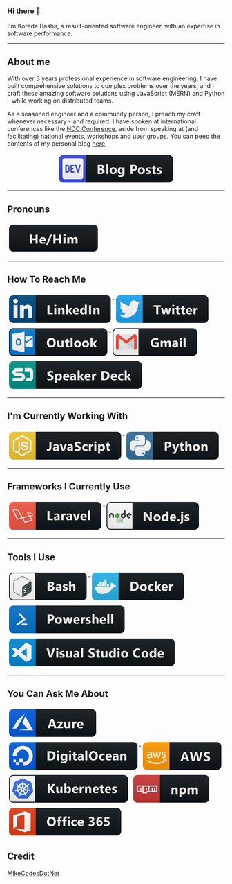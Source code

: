 ### Hi there 👋

<!--
**bashirk/bashirk** is a ✨ _special_ ✨ repository because its `README.md` (this file) appears on your GitHub profile. -->

I'm Korede Bashir, a result-oriented software engineer, with an expertise in software performance.

---
## About me
With over 3 years professional experience in software engineering, I have built comprehensive solutions to complex problems over the years, and I craft these amazing software solutions using JavaScript (MERN) and Python - while working on distributed teams.

As a seasoned engineer and a community person, I preach my craft whenever necessary - and required. I have spoken at international conferences like the [NDC Conference](ndcconferences.com), aside from speaking at (and facilitating) national events, workshops and user groups. You can peep the contents of my personal blog [here](https://bashirk.netlify.app).

<p align="center">
  <a href="https://dev.to/bashirk">
    <img src="https://github.com/bashirk/bashirk/blob/master/svg/blogs/devto.svg" alt="DEV" style="vertical-align:top; margin:4px">
  </a>  
</p>

---
## Pronouns 
<p align="left">
  <a href="#">
    <img src="https://github.com/bashirk/bashirk/blob/master/svg/pronouns/hehim.svg" alt="he / him" style="vertical-align:top; margin:6px 4px">
  </a> 
</p>

---
## How To Reach Me 
<p align="left">
  <a href="https://linkedin.com/in/bashir-korede">
    <img src="https://github.com/bashirk/bashirk/blob/master/svg/social/linkedin.svg" alt="linkedin" style="vertical-align:top; margin:6px 4px">
  </a>   
  
  <a href="https://twitter.com/_bashirk">
    <img src="https://github.com/bashirk/bashirk/blob/master/svg/social/twitter.svg" alt="twitter" style="vertical-align:top; margin:6px 4px">
  </a>

  <a href="mailto:koredebashir@studentpartner.com">
    <img src="https://github.com/bashirk/bashirk/blob/master/svg/social/outlook.svg" alt="outlook" style="vertical-align:top; margin:6px 4px">
  </a>  
  
  <a href="mailto:bashirkorede@gmail.com">
    <img src="https://github.com/bashirk/bashirk/blob/master/svg/social/gmail.svg" alt="gmail" style="vertical-align:top; margin:6px 4px">
  </a>
  
  <a href="https://speakerdeck.com/bashirk">
    <img src="https://github.com/bashirk/bashirk/blob/master/svg/social/speakerdeck.svg" alt="speakerdeck" style="vertical-align:top; margin:6px 4px">
  </a>
</p>

---
## I'm Currently Working With
 <p align="left">
  
  <a href="#">
    <img src="https://github.com/bashirk/bashirk/blob/master/svg/dev/languages/js.svg" alt="js" style="vertical-align:top; margin:6px 4px">
  </a> 
  
  <a href="#">
    <img src="https://github.com/bashirk/bashirk/blob/master/svg/dev/languages/python.svg" alt="python" style="vertical-align:top; margin:6px 4px">
  </a> 
  
 </p>

---
## Frameworks I Currently Use
<p align="left">
  <a href="https://laravel.com">
    <img src="https://github.com/bashirk/bashirk/blob/master/svg/dev/frameworks/laravel.svg" alt="laravel" style="vertical-align:top; margin:6px 4px">
  </a>
  
  <a href="https://nodejs.org">
    <img src="https://github.com/bashirk/bashirk/blob/master/svg/dev/frameworks/nodejs.svg" alt="nodejs" style="vertical-align:top; margin:6px 4px">
  </a>  
  
 </p>
 
---
## Tools I Use
<p align="left">
  <a href="https://git-scm.com/">
    <img src="https://github.com/bashirk/bashirk/blob/master/svg/dev/tools/bash.svg" alt="bash" style="vertical-align:top; margin:6px 4px">
  </a> 
  
  <a href="https://docker.com">
    <img src="https://github.com/bashirk/bashirk/blob/master/svg/dev/tools/docker.svg" alt="docker" style="vertical-align:top; margin:6px 4px">
  </a> 
  
   <a href="https://docs.microsoft.com/en-us/powershell/">
    <img src="https://github.com/bashirk/bashirk/blob/master/svg/dev/tools/powershell.svg" alt="powershell" style="vertical-align:top; margin:6px 4px">
  </a> 
  
  <a href="https://code.visualstudio.com/">
    <img src="https://github.com/bashirk/bashirk/blob/master/svg/dev/tools/visualstudio_code.svg" alt="visualstudio_code" style="vertical-align:top; margin:6px 4px">
  </a> 
</p>
 
---
## You Can Ask Me About
<p align="left">
  <a href="https://azure.microsoft.com">
    <img src="https://github.com/bashirk/bashirk/blob/master/svg/dev/services/azure.svg" alt="azure" style="vertical-align:top; margin:6px 4px">
  </a> 
  
  <a href="https://digitalocean.com">
    <img src="https://github.com/bashirk/bashirk/blob/master/svg/dev/services/digitalocean.svg" alt="digitalocean" style="vertical-align:top; margin:6px 4px">
  </a> 
  
  <a href="https://aws.amazon.com">
    <img src="https://github.com/bashirk/bashirk/blob/master/svg/dev/services/aws.svg" alt="aws" style="vertical-align:top; margin:6px 4px">
  </a> 
  
  <a href="https://kubernetes.io">
    <img src="https://github.com/bashirk/bashirk/blob/master/svg/dev/services/kubernetes.svg" alt="kubernetes" style="vertical-align:top; margin:6px 4px">
  </a>
  
  <a href="https://npmjs.org">
    <img src="https://github.com/bashirk/bashirk/blob/master/svg/dev/services/npm.svg" alt="npm" style="vertical-align:top; margin:6px 4px">
  </a> 
  
  <a href="https://office.com">
    <img src="https://github.com/bashirk/bashirk/blob/master/svg/dev/services/office_365.svg" alt="office 365" style="vertical-align:top; margin:6px 4px">
  </a> 
</p>

## Credit
[MikeCodesDotNet](https://github.com/MikeCodesDotNET/ColoredBadges)
